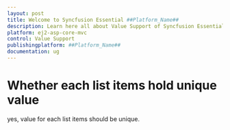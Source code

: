 ```yaml
---
layout: post
title: Welcome to Syncfusion Essential ##Platform_Name##
description: Learn here all about Value Support of Syncfusion Essential ##Platform_Name## widgets based on HTML5 and jQuery.
platform: ej2-asp-core-mvc
control: Value Support
publishingplatform: ##Platform_Name##
documentation: ug
---
```



# Whether each list items hold unique value

yes, value for each list items should be unique.